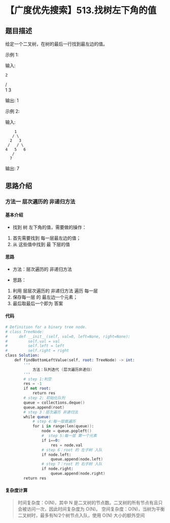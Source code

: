 # 【广度优先搜索】513.找树左下角的值

## 题目描述

  给定一个二叉树，在树的最后一行找到最左边的值。


示例 1:


输入:


    2
   / \
  1   3


输出:
1
 


示例 2:


输入:


        1
       / \
      2   3
     /   / \
    4   5   6
       /
      7


输出:
7

## 思路介绍

### 方法一 层次遍历的 非递归方法

#### 基本介绍

- 找到 树 左下角的值，需要做的操作：
1. 首先需要找到 每一层最左边的值；
2. 从 这些值中找到 最 下层的值

#### 思路

- 方法：层次遍历的 非递归方法

- 思路：

1. 利用 层层次遍历的 非递归方法 遍历 每一层
2. 保存每一层 的 最左边一个元素；
3. 最后取最后一个即为 答案

#### 代码

```s
# Definition for a binary tree node.
# class TreeNode:
#     def __init__(self, val=0, left=None, right=None):
#         self.val = val
#         self.left = left
#         self.right = right
class Solution:
    def findBottomLeftValue(self, root: TreeNode) -> int:
        '''
            方法：队列迭代 (层次遍历非递归)
        '''
        # step 1:判空
        res = -1
        if not root:
            return res 
        # step 2: 初始化队列
        queue = collections.deque()
        queue.append(root)
        # step 3：层次遍历 非递归法
        while queue:
            # step 4:每一层做遍历
            for i in range(len(queue)):
                node = queue.popleft()
                #  step 5:每一层 第一个元素
                if i==0:
                    res = node.val
                # step 6：root 的 左子树 入队
                if node.left:
                    queue.append(node.left)
                # step 7：root 的 右子树 入队
                if node.right:
                    queue.append(node.right)     
​        return res
```
 
#### 复杂度计算

> 时间复杂度：O(N)，其中 N 是二叉树的节点数。二叉树的所有节点有且只会被访问一次，因此时间复杂度为 O(N)。
> 空间复杂度：O(N)，当树为平衡二叉树时，最多有N/2个树节点入队，使用 O(N) 大小的额外空间
